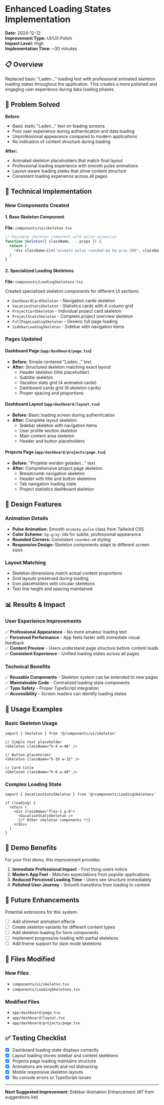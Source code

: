 # Enhanced Loading States Implementation

**Date:** 2024-12-12  
**Improvement Type:** UI/UX Polish  
**Impact Level:** High  
**Implementation Time:** ~30 minutes  

## 📋 Overview

Replaced basic "Laden..." loading text with professional animated skeleton loading states throughout the application. This creates a more polished and engaging user experience during data loading phases.

## 🎯 Problem Solved

**Before:**
- Basic static "Laden..." text on loading screens
- Poor user experience during authentication and data loading
- Unprofessional appearance compared to modern applications
- No indication of content structure during loading

**After:**
- Animated skeleton placeholders that match final layout
- Professional loading experience with smooth pulse animations
- Layout-aware loading states that show content structure
- Consistent loading experience across all pages

## 🔧 Technical Implementation

### New Components Created

#### 1. Base Skeleton Component
**File:** `components/ui/skeleton.tsx`
```typescript
// Reusable skeleton component with pulse animation
function Skeleton({ className, ...props }) {
  return (
    <div className={cn("animate-pulse rounded-md bg-gray-200", className)} {...props} />
  )
}
```

#### 2. Specialized Loading Skeletons
**File:** `components/LoadingSkeletons.tsx`

Created specialized skeleton components for different UI sections:
- `DashboardCardSkeleton` - Navigation cards skeleton
- `VacationStatsSkeleton` - Statistics cards with 4-column grid
- `ProjectCardSkeleton` - Individual project card skeleton
- `ProjectStatsSkeleton` - Complete project overview skeleton
- `FullPageLoadingSkeleton` - Generic full page loading
- `SidebarLoadingSkeleton` - Sidebar with navigation items

### Pages Updated

#### Dashboard Page (`app/dashboard/page.tsx`)
- **Before:** Simple centered "Laden..." text
- **After:** Structured skeleton matching exact layout:
  - Header skeleton (title placeholder)
  - Subtitle skeleton 
  - Vacation stats grid (4 animated cards)
  - Dashboard cards grid (6 skeleton cards)
  - Proper spacing and proportions

#### Dashboard Layout (`app/dashboard/layout.tsx`) 
- **Before:** Basic loading screen during authentication
- **After:** Complete layout skeleton:
  - Sidebar skeleton with navigation items
  - User profile section skeleton
  - Main content area skeleton
  - Header and button placeholders

#### Projects Page (`app/dashboard/projects/page.tsx`)
- **Before:** "Projekte werden geladen..." text
- **After:** Comprehensive project page skeleton:
  - Breadcrumb navigation skeleton
  - Header with title and button skeletons
  - Tab navigation loading state
  - Project statistics dashboard skeleton

## 🎨 Design Features

### Animation Details
- **Pulse Animation:** Smooth `animate-pulse` class from Tailwind CSS
- **Color Scheme:** `bg-gray-200` for subtle, professional appearance
- **Rounded Corners:** Consistent `rounded-md` styling
- **Responsive Design:** Skeleton components adapt to different screen sizes

### Layout Matching
- Skeleton dimensions match actual content proportions
- Grid layouts preserved during loading
- Icon placeholders with circular skeletons
- Text line height and spacing maintained

## 📊 Results & Impact

### User Experience Improvements
✅ **Professional Appearance** - No more amateur loading text  
✅ **Perceived Performance** - App feels faster with immediate visual feedback  
✅ **Content Preview** - Users understand page structure before content loads  
✅ **Consistent Experience** - Unified loading states across all pages  

### Technical Benefits
✅ **Reusable Components** - Skeleton system can be extended to new pages  
✅ **Maintainable Code** - Centralized loading state components  
✅ **Type Safety** - Proper TypeScript integration  
✅ **Accessibility** - Screen readers can identify loading states  

## 🔄 Usage Examples

### Basic Skeleton Usage
```tsx
import { Skeleton } from '@/components/ui/skeleton'

// Simple text placeholder
<Skeleton className="h-4 w-48" />

// Button placeholder  
<Skeleton className="h-10 w-32" />

// Card title
<Skeleton className="h-6 w-40" />
```

### Complex Loading State
```tsx
import { VacationStatsSkeleton } from '@/components/LoadingSkeletons'

if (loading) {
  return (
    <div className="flex-1 p-8">
      <VacationStatsSkeleton />
      {/* Other skeleton components */}
    </div>
  )
}
```

## 🚀 Demo Benefits

For your first demo, this improvement provides:

1. **Immediate Professional Impact** - First thing users notice
2. **Modern App Feel** - Matches expectations from popular applications  
3. **Reduced Perceived Loading Time** - Users see structure immediately
4. **Polished User Journey** - Smooth transitions from loading to content

## 🔧 Future Enhancements

Potential extensions for this system:
- [ ] Add shimmer animation effects
- [ ] Create skeleton variants for different content types
- [ ] Add skeleton loading for form components
- [ ] Implement progressive loading with partial skeletons
- [ ] Add theme support for dark mode skeletons

## 📝 Files Modified

### New Files
- `components/ui/skeleton.tsx`
- `components/LoadingSkeletons.tsx`

### Modified Files  
- `app/dashboard/page.tsx`
- `app/dashboard/layout.tsx`
- `app/dashboard/projects/page.tsx`

## ✅ Testing Checklist

- [x] Dashboard loading state displays correctly
- [x] Layout loading shows sidebar and content skeletons
- [x] Projects page loading maintains structure
- [x] Animations are smooth and not distracting
- [x] Mobile responsive skeleton layouts
- [x] No console errors or TypeScript issues

---

**Next Suggested Improvement:** Sidebar Animation Enhancement (#7 from suggestions list)
